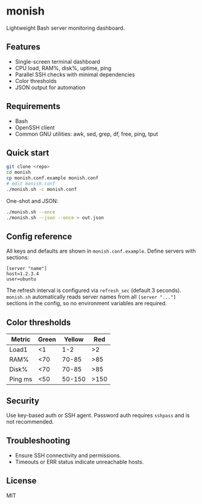 # monish

Lightweight Bash server monitoring dashboard.

## Features
- Single-screen terminal dashboard
- CPU load, RAM%, disk%, uptime, ping
- Parallel SSH checks with minimal dependencies
- Color thresholds
- JSON output for automation

## Requirements
- Bash
- OpenSSH client
- Common GNU utilities: awk, sed, grep, df, free, ping, tput

## Quick start
```bash
git clone <repo>
cd monish
cp monish.conf.example monish.conf
# edit monish.conf
./monish.sh -c monish.conf
```

One-shot and JSON:
```bash
./monish.sh --once
./monish.sh --json --once > out.json
```

## Config reference
All keys and defaults are shown in `monish.conf.example`. Define servers with sections:
```
[server "name"]
host=1.2.3.4
user=ubuntu
```

The refresh interval is configured via `refresh_sec` (default 3 seconds). `monish.sh` automatically reads server names from all `[server "..."]` sections in the config, so no environment variables are required.

## Color thresholds
| Metric | Green | Yellow | Red |
|--------|-------|--------|-----|
| Load1  | <1    | 1-2    | >2  |
| RAM%   | <70   | 70-85  | >85 |
| Disk%  | <70   | 70-85  | >85 |
| Ping ms| <50   | 50-150 | >150 |

## Security
Use key-based auth or SSH agent. Password auth requires `sshpass` and is not recommended.

## Troubleshooting
- Ensure SSH connectivity and permissions.
- Timeouts or ERR status indicate unreachable hosts.

## License
MIT

